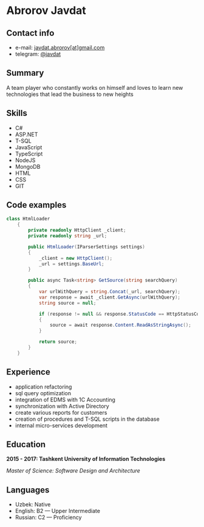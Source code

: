 # Abrorov Javdat

## Contact info

- e-mail: [javdat.abrorov[at]gmail.com](mailto:javdat.abrorov@gmail.com)
- telegram: [@javdat](https://t.me/javdat)

## Summary

A team player who constantly works on himself and loves to learn new technologies that lead the business to new heights

## Skills

- C#
- ASP.NET
- T-SQL
- JavaScript
- TypeScript
- NodeJS
- MongoDB
- HTML
- CSS
- GIT

## Code examples

```csharp
class HtmlLoader
    {
        private readonly HttpClient _client;
        private readonly string _url;

        public HtmlLoader(IParserSettings settings)
        {
            _client = new HttpClient();
            _url = settings.BaseUrl;
        }

        public async Task<string> GetSource(string searchQuery)
        {
            var urlWithQuery = string.Concat(_url, searchQuery);
            var response = await _client.GetAsync(urlWithQuery);
            string source = null;

            if (response != null && response.StatusCode == HttpStatusCode.OK)
            {
                source = await response.Content.ReadAsStringAsync();
            }

            return source;
        }
    }
```

## Experience

- application refactoring
- sql query optimization
- integration of EDMS with 1C Accounting
- synchronization with Active Directory
- create various reports for customers
- creation of procedures and T-SQL scripts in the database
- internal micro-services development

## Education

**2015 - 2017: Tashkent University of Information Technologies**

_Master of Science: Software Design and Architecture_

## Languages

- Uzbek: Native
- English: B2 — Upper Intermediate
- Russian: C2 — Proficiency
